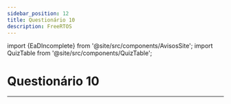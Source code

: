 ```yaml
---
sidebar_position: 12
title: Questionário 10
description: FreeRTOS
---
```


import {EaDIncomplete} from '@site/src/components/AvisosSite';
import QuizTable from '@site/src/components/QuizTable';

# Questionário 10

<EaDIncomplete />

<!-- Tabela com link para atividade, inicio, fim e descrição do Quiz! -->
<div style={{ display: "flex", justifyContent: "center" }}>
  <QuizTable index={10} internal={false} />
</div>

---

